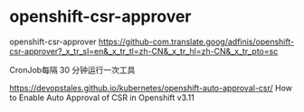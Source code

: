 # openshift-csr-approver


openshift-csr-approver
https://github-com.translate.goog/adfinis/openshift-csr-approver?_x_tr_sl=en&_x_tr_tl=zh-CN&_x_tr_hl=zh-CN&_x_tr_pto=sc

CronJob每隔 30 分钟运行一次工具

https://devopstales.github.io/kubernetes/openshift-auto-approval-csr/
How to Enable Auto Approval of CSR in Openshift v3.11
